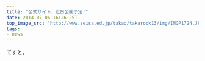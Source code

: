 ```yaml
---
title: "公式サイト、近日公開予定!"
date: 2014-07-06 16:26 JST
top_image_src: "http://www.seisa.ed.jp/takao/takarock13/img/IMGP1724.JPG"
tags:
- news
---
```

てすと。